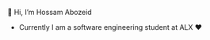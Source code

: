  👋 Hi, I’m Hossam Abozeid

 - Currently I am a software engineering student at ALX ♥
<!---
hossamabozeidsaleh/hossamabozeidsaleh is a ✨ special ✨ repository because its `README.md` (this file) appears on your GitHub profile.
You can click the Preview link to take a look at your changes.
--->
